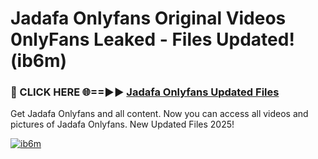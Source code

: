 # Jadafa Onlyfans Original Videos 0nlyFans Leaked - Files Updated! (ib6m)

<h3>🔴 CLICK HERE 🌐==►► <a href="https://tinyurl.com/2m67pmp6" rel="nofollow">Jadafa Onlyfans Updated Files</a></h3>

Get Jadafa Onlyfans and all content. Now you can access all videos and pictures of Jadafa Onlyfans. New Updated Files 2025!

[![ib6m](https://i.imgur.com/H4QAA4z.gif)](https://tinyurl.com/2m67pmp6)